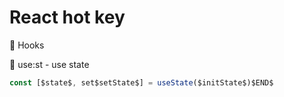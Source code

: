 # React hot key

💠 Hooks

🔹 use:st - use state
```typescript
const [$state$, set$setState$] = useState($initState$)$END$
```